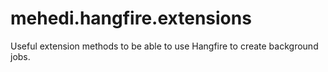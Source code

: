 # mehedi.hangfire.extensions
Useful extension methods to be able to use Hangfire to create background jobs. 
